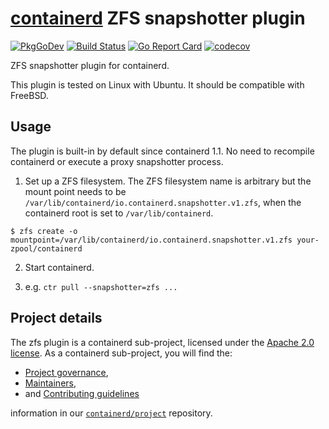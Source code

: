 # [containerd](https://github.com/containerd/containerd) ZFS snapshotter plugin

[![PkgGoDev](https://pkg.go.dev/badge/github.com/containerd/zfs)](https://pkg.go.dev/github.com/containerd/zfs)
[![Build Status](https://github.com/containerd/zfs/actions/workflows/ci.yml/badge.svg)](https://github.com/containerd/zfs/actions/workflows/ci.yml)
[![Go Report Card](https://goreportcard.com/badge/github.com/containerd/zfs)](https://goreportcard.com/report/github.com/containerd/zfs)
[![codecov](https://codecov.io/gh/containerd/zfs/branch/main/graph/badge.svg)](https://codecov.io/gh/containerd/zfs)

ZFS snapshotter plugin for containerd.

This plugin is tested on Linux with Ubuntu.  It should be compatible with FreeBSD.

## Usage

The plugin is built-in by default since containerd 1.1.
No need to recompile containerd or execute a proxy snapshotter process.

1. Set up a ZFS filesystem.
The ZFS filesystem name is arbitrary but the mount point needs to be `/var/lib/containerd/io.containerd.snapshotter.v1.zfs`, when the containerd root is set to `/var/lib/containerd`.
```console
$ zfs create -o mountpoint=/var/lib/containerd/io.containerd.snapshotter.v1.zfs your-zpool/containerd
```

2. Start containerd.

3. e.g. `ctr pull --snapshotter=zfs ...`

## Project details

The zfs plugin is a containerd sub-project, licensed under the [Apache 2.0 license](./LICENSE).
As a containerd sub-project, you will find the:
 * [Project governance](https://github.com/containerd/project/blob/main/GOVERNANCE.md),
 * [Maintainers](https://github.com/containerd/project/blob/main/MAINTAINERS),
 * and [Contributing guidelines](https://github.com/containerd/project/blob/main/CONTRIBUTING.md)

information in our [`containerd/project`](https://github.com/containerd/project) repository.
